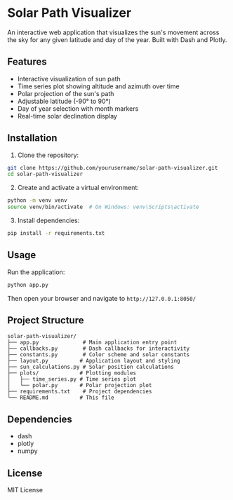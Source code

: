 # Solar Path Visualizer

An interactive web application that visualizes the sun's movement across the sky for any given latitude and day of the year. Built with Dash and Plotly.

## Features

- Interactive visualization of sun path
- Time series plot showing altitude and azimuth over time
- Polar projection of the sun's path
- Adjustable latitude (-90° to 90°)
- Day of year selection with month markers
- Real-time solar declination display

## Installation

1. Clone the repository:
```bash
git clone https://github.com/yourusername/solar-path-visualizer.git
cd solar-path-visualizer
```

2. Create and activate a virtual environment:
```bash
python -m venv venv
source venv/bin/activate  # On Windows: venv\Scripts\activate
```

3. Install dependencies:
```bash
pip install -r requirements.txt
```

## Usage

Run the application:
```bash
python app.py
```

Then open your browser and navigate to `http://127.0.0.1:8050/`

## Project Structure

```
solar-path-visualizer/
├── app.py              # Main application entry point
├── callbacks.py        # Dash callbacks for interactivity
├── constants.py        # Color scheme and solar constants
├── layout.py          # Application layout and styling
├── sun_calculations.py # Solar position calculations
├── plots/             # Plotting modules
│   ├── time_series.py # Time series plot
│   └── polar.py       # Polar projection plot
├── requirements.txt    # Project dependencies
└── README.md          # This file
```

## Dependencies

- dash
- plotly
- numpy

## License

MIT License 